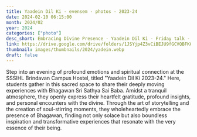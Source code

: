 ```yaml
---
title: Yaadein Dil Ki - evensem - photos - 2023-24
date: 2024-02-10 06:15:00
month: 2024/02
year: 2024
categories: ["photo"]
desc_short: Embracing Divine Presence - Yaadein Dil Ki - Friday talk - Students' Heartfelt Experience with Bhagawan Sri Sathya Sai Baba at SSSIHL Brindavan Campus Hostel
link: https://drive.google.com/drive/folders/1JSYjp4Z3vCiBEJU9fGCVQBFKQ3R1W2dr?usp=sharing
thumbnail: images/thumbnails/2024/yadein.webp
draft: false
---
```


 Step into an evening of profound emotions and spiritual connection at the SSSIHL Brindavan Campus Hostel, titled "Yaadein Dil Ki 2023-24." Here, students gather in this sacred space to share their deeply moving experiences with Bhagawan Sri Sathya Sai Baba. Amidst a tranquil atmosphere, they openly express their heartfelt gratitude, profound insights, and personal encounters with the divine. Through the art of storytelling and the creation of soul-stirring moments, they wholeheartedly embrace the presence of Bhagawan, finding not only solace but also boundless inspiration and transformative experiences that resonate with the very essence of their being.